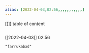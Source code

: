 ```yaml
---
alias: [2022-04-03,02:56,,,,,,,,,,,]
---
```

[[]]
table of content
```toc
```

[[2022-04-03]] 02:56

```query
"farrukabad"
```